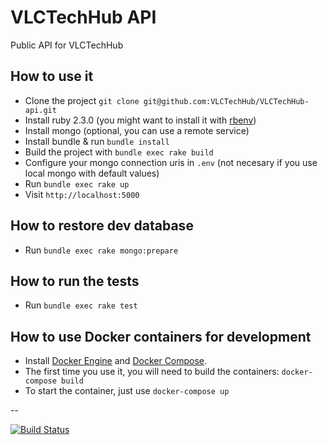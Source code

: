 VLCTechHub API
==============

Public API for VLCTechHub

How to use it
-------------

 - Clone the project `git clone git@github.com:VLCTechHub/VLCTechHub-api.git`
 - Install ruby 2.3.0 (you might want to install it with [rbenv](https://www.digitalocean.com/community/tutorials/how-to-install-ruby-on-rails-with-rbenv-on-ubuntu-14-04))
 - Install mongo (optional, you can use a remote service)
 - Install bundle & run `bundle install`
 - Build the project with `bundle exec rake build`
 - Configure your mongo connection uris in `.env` (not necesary if you use local mongo with default values)
 - Run `bundle exec rake up`
 - Visit `http://localhost:5000`

How to restore dev database
----------------------------

 - Run `bundle exec rake mongo:prepare`


How to run the tests
---------------------

 - Run `bundle exec rake test`


How to use Docker containers for development
---------------------------------------------

 - Install [Docker Engine](https://docs.docker.com/engine/installation/) and [Docker Compose](https://docs.docker.com/compose/install/).
 - The first time you use it, you will need to build the containers: `docker-compose build`
 - To start the container, just use `docker-compose up`

--

[![Build Status](https://travis-ci.org/VLCTechHub/VLCTechHub-api.svg?branch=master)](https://travis-ci.org/VLCTechHub/VLCTechHub-api)


